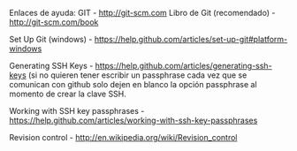 Enlaces de ayuda:
GIT - http://git-scm.com
Libro de Git (recomendado) - http://git-scm.com/book

Set Up Git (windows) - https://help.github.com/articles/set-up-git#platform-windows

Generating SSH Keys - https://help.github.com/articles/generating-ssh-keys (si no quieren tener escribir un passphrase cada vez que se comunican con github solo dejen en blanco la opción passphrase al momento de crear la clave SSH.

Working with SSH key passphrases - https://help.github.com/articles/working-with-ssh-key-passphrases

Revision control - http://en.wikipedia.org/wiki/Revision_control

